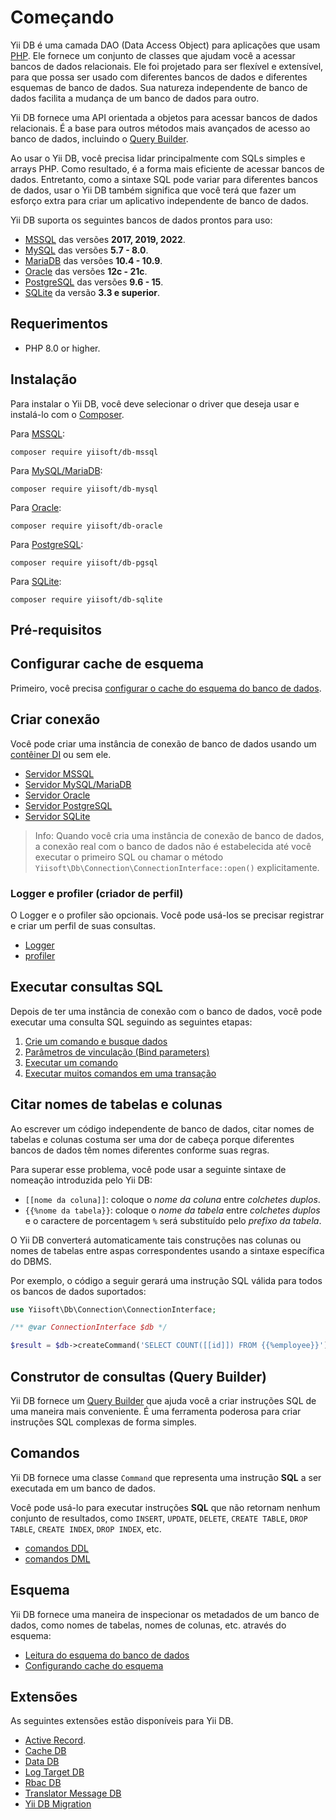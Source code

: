 # Começando

Yii DB é uma camada DAO (Data Access Object) para aplicações que usam [PHP](https://www.php.net/).
Ele fornece um conjunto de classes que ajudam você a acessar bancos de dados relacionais.
Ele foi projetado para ser flexível e extensível,
para que possa ser usado com diferentes bancos de dados e diferentes esquemas de banco de dados.
Sua natureza independente de banco de dados facilita a mudança de um banco de dados para outro.

Yii DB fornece uma API orientada a objetos para acessar bancos de dados relacionais.
É a base para outros métodos mais avançados de acesso ao banco de dados, incluindo o [Query Builder](query-builder.md).

Ao usar o Yii DB, você precisa lidar principalmente com SQLs simples e arrays PHP.
Como resultado, é a forma mais eficiente de acessar bancos de dados.
Entretanto, como a sintaxe SQL pode variar para diferentes bancos de dados, usar o Yii DB também significa que você terá que fazer um esforço extra para
criar um aplicativo independente de banco de dados.

Yii DB suporta os seguintes bancos de dados prontos para uso:

- [MSSQL](https://www.microsoft.com/en-us/sql-server/sql-server-2019) das versões **2017, 2019, 2022**.
- [MySQL](https://www.mysql.com/) das versões **5.7 - 8.0**.
- [MariaDB](https://mariadb.org/) das versões **10.4 - 10.9**.
- [Oracle](https://www.oracle.com/database/) das versões **12c - 21c**.
- [PostgreSQL](https://www.postgresql.org/) das versões **9.6 - 15**.
- [SQLite](https://www.sqlite.org/) da versão **3.3 e superior**.

## Requerimentos

- PHP 8.0 or higher.

## Instalação

Para instalar o Yii DB, você deve selecionar o driver que deseja usar e instalá-lo com o [Composer](https://getcomposer.org/).

Para [MSSQL](https://github.com/yiisoft/db-mssql):

```shell
composer require yiisoft/db-mssql
```

Para [MySQL/MariaDB](https://github.com/yiisoft/db-mysql):

```shell
composer require yiisoft/db-mysql
```

Para [Oracle](https://github.com/yiisoft/db-oracle):

```shell
composer require yiisoft/db-oracle
```

Para [PostgreSQL](https://github.com/yiisoft/db-pgsql):

```shell
composer require yiisoft/db-pgsql
```

Para [SQLite](https://github.com/yiisoft/db-sqlite):

```shell
composer require yiisoft/db-sqlite
```

## Pré-requisitos

## Configurar cache de esquema

Primeiro, você precisa [configurar o cache do esquema do banco de dados](schema/cache.md).

## Criar conexão

Você pode criar uma instância de conexão de banco de dados usando um [contêiner DI](https://github.com/yiisoft/di) ou sem ele.

- [Servidor MSSQL](connection/mssql.md)
- [Servidor MySQL/MariaDB](connection/mysql.md)
- [Servidor Oracle](connection/oracle.md)
- [Servidor PostgreSQL](connection/pgsql.md)
- [Servidor SQLite](connection/sqlite.md)

> Info: Quando você cria uma instância de conexão de banco de dados, a conexão real com o banco de dados não é estabelecida até
> você executar o primeiro SQL ou chamar o método `Yiisoft\Db\Connection\ConnectionInterface::open()` explicitamente.

### Logger e profiler (criador de perfil)

O Logger e o profiler são opcionais. Você pode usá-los se precisar registrar e criar um perfil de suas consultas.

- [Logger](connection/logger.md)
- [profiler](connection/profiler.md)

## Executar consultas SQL

Depois de ter uma instância de conexão com o banco de dados, você pode executar uma consulta SQL seguindo as seguintes etapas:

1. [Crie um comando e busque dados](queries/create-command-fetch-data.md)
2. [Parâmetros de vinculação (Bind parameters)](queries/bind-parameters.md)
3. [Executar um comando](queries/execute-command.md)
4. [Executar muitos comandos em uma transação](queries/transactions.md)

## Citar nomes de tabelas e colunas

Ao escrever um código independente de banco de dados, citar nomes de tabelas e colunas costuma ser uma dor de cabeça porque diferentes bancos de dados
têm nomes diferentes conforme suas regras.

Para superar esse problema, você pode usar a seguinte sintaxe de nomeação introduzida pelo Yii DB:

- `[[nome da coluna]]`: coloque o *nome da coluna* entre *colchetes duplos*.
- `{{%nome da tabela}}`: coloque o *nome da tabela* entre *colchetes duplos* e o caractere de porcentagem `%`
   será substituído pelo *prefixo da tabela*.

O Yii DB converterá automaticamente tais construções nas colunas ou nomes de tabelas entre aspas correspondentes usando a sintaxe específica do DBMS.

Por exemplo, o código a seguir gerará uma instrução SQL válida para todos os bancos de dados suportados:

```php
use Yiisoft\Db\Connection\ConnectionInterface;

/** @var ConnectionInterface $db */

$result = $db->createCommand('SELECT COUNT([[id]]) FROM {{%employee}}')->queryScalar()
```

## Construtor de consultas (Query Builder)

Yii DB fornece um [Query Builder](query-builder.md) que ajuda você a criar instruções SQL de uma maneira mais conveniente.
É uma ferramenta poderosa para criar instruções SQL complexas de forma simples.

## Comandos

Yii DB fornece uma classe `Command` que representa uma instrução **SQL** a ser executada em um banco de dados.

Você pode usá-lo para executar instruções **SQL** que não retornam nenhum conjunto de resultados, como `INSERT`, `UPDATE`, `DELETE`,
`CREATE TABLE`, `DROP TABLE`, `CREATE INDEX`, `DROP INDEX`, etc.

- [comandos DDL](command/ddl.md)
- [comandos DML](command/dml.md)

## Esquema

Yii DB fornece uma maneira de inspecionar os metadados de um banco de dados, como nomes de tabelas, nomes de colunas, etc.
através do esquema:

- [Leitura do esquema do banco de dados](schema/usage.md)
- [Configurando cache do esquema](schema/cache.md)

## Extensões

As seguintes extensões estão disponíveis para Yii DB.

- [Active Record](https://github.com/yiisoft/active-record).
- [Cache DB](https://github.com/yiisoft/cache-db)
- [Data DB](https://github.com/yiisoft/data-db)
- [Log Target DB](https://github.com/yiisoft/log-target-db)
- [Rbac DB](https://github.com/yiisoft/rbac-db)
- [Translator Message DB](https://github.com/yiisoft/translator-message-db)
- [Yii DB Migration](https://github.com/yiisoft/yii-db-migration)
